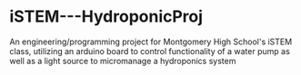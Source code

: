 # iSTEM---HydroponicProj
An engineering/programming project for Montgomery High School's iSTEM class, utilizing an arduino board to control functionality of a water pump as well as a light source to micromanage a hydroponics system
